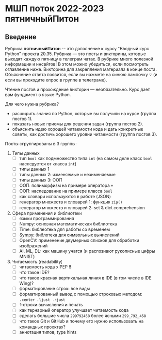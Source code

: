 # МШП поток 2022-2023 пятничныйПитон

## Введение

Рубрика **пятничныйПитон** -- это дополнение к курсу "Вводный курс Python" проекта 20.35. Рубрика — это посты и викторины, которые выходят каждую пятницу в телеграм чатах. В рубрике много полезной информации и инсайтов! В этом можно убедиться, если посмотреть оглавление ниже. Викторина для закрепления материала в конце поста. Объяснение ответа появится, если вы нажмете на синюю лампочку 💡 (и если вы проходите опрос в группе в телеграме). 

Чтение постов и прохождение викторин — необязательно. Курс дает вам фундамент в языке Python. 

Для чего нужна рубрика?
- расширить знания по Python, которые вы получили на курсе (группа постов 1).
- показать новые приемы для решения задач (группа постов 2). 
- объяснить идею хорошей читаемости кода и дать конкретные советы, как достичь хорошего уровни читаемости (группа постов 3).


Посты сгруппированы в 3 группы:
1. Типы данных
   - [ ] тип `bool` как подмножество типа `int` (на самом деле класс `bool` наследуется от класса `int`)
   - [ ] типы данных 1
   - [ ] типы данных 2: изменяемые и незименяемые 
   - [ ] типы данных 3: ООП
   - [ ] ООП: полиморфизм на примере оператора `+`
   - [ ] ООП: наследование на примере класса `bool`
   - [ ] как словари используются в работе (JSON)
   - [ ] генератор множеств и словарей 1:  функция `zip()`
   - [ ] генератор множеств и словарей 2:  set & dict comprehension
2. Сфера применения и библиотеки
   - [ ] языки программирования
   - [ ] Numpy: основная математическая библиотека
   - [ ] Time: библеотека для работы со временем
   - [ ] Sympy: библотека для символьных вычислений
   - [ ] OpenCV: применение двумерных списков для обработки изображений
   - [ ] AI, ML, DL: как машину учатся (и распознают рукописные цифры MNIST)
3. Читаемость (readability)
   - [ ] читаемость кода x PEP 8
   - [ ] что такое IDE?
   - [ ] что такое красная вертикальная линия в IDE (в том числе в IDE Wing)?
   - [ ] форматирование строк: все виды
   - [ ] форматированный вывод с помощью строковых методом: `.center .ljust .rjust`
   - [ ] f-строки вычисления и печать
   - [ ] как тернарный оператор улучшает читаемость кода
   - [ ] сделать большие числа `299792458` более ясными `299_792_458`
   - [ ] что такое Git и GitHub и почему его нужно использовать на командных проектах?
   - [ ] аннотация типов, type hints